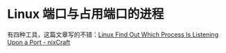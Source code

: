 # Linux 端口与占用端口的进程

有四种工具，这篇文章写的不错：[Linux Find Out Which Process Is Listening Upon a Port - nixCraft](https://www.cyberciti.biz/faq/what-process-has-open-linux-port/)

